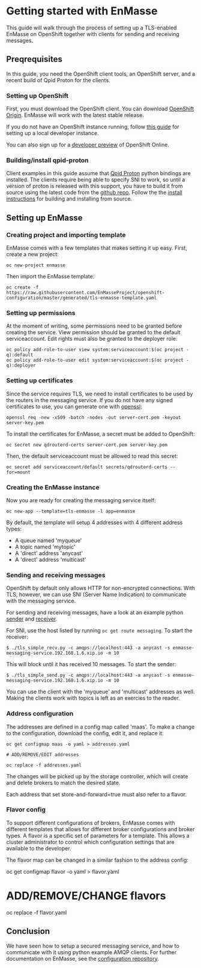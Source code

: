 # Getting started with EnMasse

This guide will walk through the process of setting up a TLS-enabled EnMasse on OpenShift together
with clients for sending and receiving messages.

## Preqrequisites

In this guide, you need the OpenShift client tools, an OpenShift server, and a recent build of Qpid
Proton for the clients.

### Setting up OpenShift

First, you must download the OpenShift client. You can download [OpenShift
Origin](https://github.com/openshift/origin/releases). EnMasse will work with the latest stable release. 

If you do not have an OpenShift instance running, follow [this guide](https://github.com/openshift/origin/blob/master/docs/cluster_up_down.md) for
setting up a local developer instance.

You can also sign up for a [developer preview](https://www.openshift.com/devpreview/) of OpenShift
Online.

### Building/install qpid-proton

Client examples in this guide assume that [Qpid Proton](https://qpid.apache.org/proton/index.html)
python bindings are installed. The clients require being able to specify SNI to work, so until a
version of proton is released with this support, you have to build it from source using the latest
code from the [github repo](https://github.com/apache/qpid-proton). Follow the the [install
instructions](https://git-wip-us.apache.org/repos/asf?p=qpid-proton.git;a=blob_plain;f=INSTALL.md;hb=0.15.0)
for building and installing from source.

## Setting up EnMasse

### Creating project and importing template

EnMasse comes with a few templates that makes setting it up easy. First, create a new project:

    oc new-project enmasse

Then import the EnMasse template:

    oc create -f https://raw.githubusercontent.com/EnMasseProject/openshift-configuration/master/generated/tls-enmasse-template.yaml

### Setting up permissions 

At the moment of writing, some permissions need to be granted before creating the service. View permission should
be granted to the default serviceaccount. Edit rights must also be granted to the deployer role:

    oc policy add-role-to-user view system:serviceaccount:$(oc project -q):default
    oc policy add-role-to-user edit system:serviceaccount:$(oc project -q):deployer


### Setting up certificates 

Since the service requires TLS, we need to install certificates to be used by the routers in the
messaging service. If you do not have any signed certificates to use, you can generate one with
[openssl](https://www.openssl.org/):

    openssl req -new -x509 -batch -nodes -out server-cert.pem -keyout server-key.pem

To install the certificates for EnMasse, a secret must be added to OpenShift:

    oc secret new qdrouterd-certs server-cert.pem server-key.pem

Then, the default serviceaccount must be allowed to read this secret:

    oc secret add serviceaccount/default secrets/qdrouterd-certs --for=mount

### Creating the EnMasse instance

Now you are ready for creating the messaging service itself:

    oc new-app --template=tls-enmasse -l app=enmasse

By default, the template will setup 4 addresses with 4 different address types:

   * A queue named 'myqueue'
   * A topic named 'mytopic'
   * A 'direct' address 'anycast'
   * A 'direct' address 'multicast'

### Sending and receiving messages

OpenShift by default only allows HTTP for non-encrypted connections. With TLS, however, we can use
SNI (Server Name Indication) to communicate with the messaging service.

For sending and receiving messages, have a look at an example python [sender](tls_simple_send.py) and [receiver](tls_simple_recv.py).

For SNI, use the host listed by running ```oc get route messaging```. To start the receiver:

    $ ./tls_simple_recv.py -c amqps://localhost:443 -a anycast -s enmasse-messaging-service.192.168.1.6.xip.io -m 10

This will block until it has received 10 messages. To start the sender:

    $ ./tls_simple_send.py -c amqps://localhost:443 -a anycast -s enmasse-messaging-service.192.168.1.6.xip.io -m 10

You can use the client with the 'myqueue' and 'multicast' addresses as well. Making the clients work
with topics is left as an exercies to the reader.

### Address configuration

The addresses are defined in a config map called 'maas'. To make a change to the configuration,
download the config, edit it, and replace it:

    oc get configmap maas -o yaml > addresses.yaml

    # ADD/REMOVE/EDIT addresses 

    oc replace -f addresses.yaml

The changes will be picked up by the storage controller, which will create and delete brokers to
match the desired state.

Each address that set store-and-forward=true must also refer to a flavor.

### Flavor config

To support different configurations of brokers, EnMasse comes with different templates that allows
for different broker configurations and broker types.  A flavor is a specific set of parameters for a template. This
allows a cluster administrator to control which configuration settings that are available to the developer.

The flavor map can be changed in a similar fashion to the address config:

   oc get configmap flavor -o yaml > flavor.yaml
   # ADD/REMOVE/CHANGE flavors
   oc replace -f flavor.yaml

## Conclusion

We have seen how to setup a secured messaging service, and how to communicate with it using python
example AMQP clients. For further documentation on EnMasse, see the [configuration repository](https://travis-ci.org/EnMasseProject/openshift-configuration).
